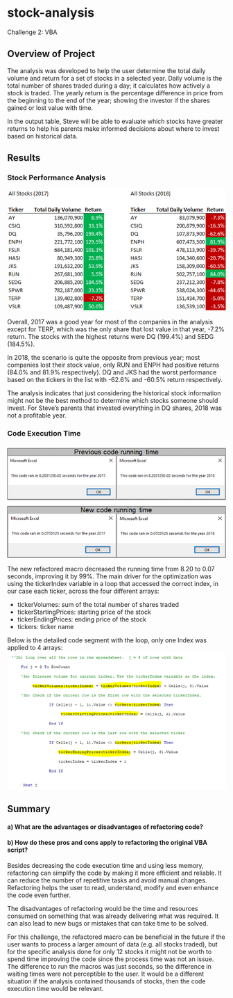 # stock-analysis
Challenge 2: VBA

## Overview of Project

The analysis was developed to help the user determine the total daily volume and return for a set of stocks in a selected year. Daily volume is the total number of shares traded during a day; it calculates how actively a stock is traded. The yearly return is the percentage difference in price from the beginning  to the end of the year; showing the investor if the shares gained or lost value with time. 

In the output table, Steve will be able to evaluate which stocks have greater returns to help his parents make informed decisions about where to invest based on historical data.

## Results
### Stock Performance Analysis
![ScreenShot](https://github.com/liviamiyabara/stock-analysis-challenge/blob/main/Resources/All%20Stocks%20(2017%20%26%202018).png)

Overall, 2017 was a good year for most of the companies in the analysis except for TERP, which was the only share that lost value in that year, -7.2% return. The stocks with the highest returns were DQ (199.4%) and SEDG (184.5%).

In 2018, the scenario is quite the opposite from previous year; most companies lost their stock value, only RUN and ENPH had positive returns (84.0% and 81.9% respectively). DQ and JKS had the worst performance based on the tickers in the list with -62.6% and -60.5% return respectively.   

The analysis indicates that just considering the historical stock information might not be the best method to determine which stocks someone should invest. For Steve’s parents that invested everything in DQ shares, 2018 was not a profitable year.

### Code Execution Time
![ScreenShot](https://github.com/liviamiyabara/stock-analysis-challenge/blob/main/Resources/Code%20running%20time.png)

The new refactored macro decreased the running time from 8.20 to 0.07 seconds, improving it by 99%. The main driver for the optimization was using the tickerIndex variable in a loop that accessed the correct index, in our case each ticker, across the four different arrays: 

*	tickerVolumes: sum of the total number of shares traded 
*	tickerStartingPrices: starting price of the stock
*	tickerEndingPrices: ending price of the stock
*	tickers: ticker name

Below is the detailed code segment with the loop, only one Index was applied to 4 arrays:
![ScreenShot](https://github.com/liviamiyabara/stock-analysis-challenge/blob/main/Resources/Loop%20tickerIndex.png)

## Summary
#### a) What are the advantages or disadvantages of refactoring code?
#### b) How do these pros and cons apply to refactoring the original VBA script?

Besides decreasing the code execution time and using less memory, refactoring can simplify the code by making it more efficient and reliable. It can reduce the number of repetitive tasks and avoid manual changes. Refactoring helps the user to read, understand, modify and even enhance the code even further.

The disadvantages of refactoring would be the time and resources consumed on something that was already delivering what was required. It can also lead to new bugs or mistakes that can take time to be solved. 

For this challenge, the refactored macro can be beneficial in the future if the user wants to process a larger amount of data (e.g. all stocks traded), but for the specific analysis done for only 12 stocks it might not be worth to spend time improving the code since the process time was not an issue. The difference to run the macros was just seconds, so the difference in waiting times were not perceptible to the user. It would be a different situation if the analysis contained thousands of stocks, then the code execution time would be relevant. 
